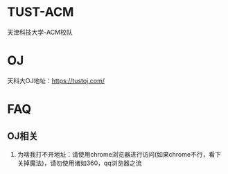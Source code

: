 # TUST-ACM
天津科技大学-ACM校队
# OJ
天科大OJ地址：https://tustoj.com/
# FAQ
## OJ相关
1. 为啥我打不开地址：请使用chrome浏览器进行访问(如果chrome不行，看下关掉魔法)，请勿使用诸如360，qq浏览器之流
   
